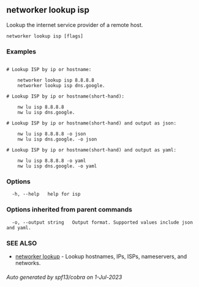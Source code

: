 ## networker lookup isp

Lookup the internet service provider of a remote host.

```
networker lookup isp [flags]
```

### Examples

```

# Lookup ISP by ip or hostname:

	networker lookup isp 8.8.8.8
	networker lookup isp dns.google.

# Lookup ISP by ip or hostname(short-hand):

	nw lu isp 8.8.8.8
	nw lu isp dns.google.

# Lookup ISP by ip or hostname(short-hand) and output as json:

	nw lu isp 8.8.8.8 -o json
	nw lu isp dns.google. -o json

# Lookup ISP by ip or hostname(short-hand) and output as yaml:

	nw lu isp 8.8.8.8 -o yaml
	nw lu isp dns.google. -o yaml

```

### Options

```
  -h, --help   help for isp
```

### Options inherited from parent commands

```
  -o, --output string   Output format. Supported values include json and yaml.
```

### SEE ALSO

* [networker lookup](networker_lookup.md)	 - Lookup hostnames, IPs, ISPs, nameservers, and networks.

###### Auto generated by spf13/cobra on 1-Jul-2023
